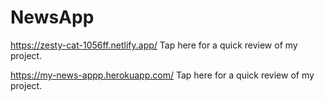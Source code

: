 # NewsApp

  https://zesty-cat-1056ff.netlify.app/  Tap here for a quick review of my project.
  
  https://my-news-appp.herokuapp.com/    Tap here for a quick review of my project.
  
